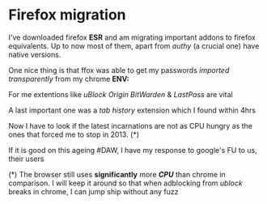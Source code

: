 Firefox migration
=

I've downloaded firefox **ESR** and am migrating important addons to firefox equivalents. Up to now most of them, apart from _authy_ (a crucial one) have native versions.

One nice thing is that ffox was able to get my passwords _imported transparently_ from my chrome **ENV:**

For me extentions like _uBlock Origin BitWarden_ & _LastPass_ are vital

A last important one was a _tab history_ extension which I found within 4hrs

Now I have to look if the latest incarnations are not as CPU hungry as the ones that forced me to stop in 2013. (*)

If it is good on this ageing #DAW, I have my response to google's FU to us, their users

(*)
The browser still uses **significantly** more _**CPU**_ than chrome in comparison. I will keep it around so that when adblocking from _ublock_ breaks in chrome, I can jump ship without any fuzz